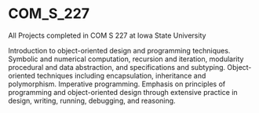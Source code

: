 # COM_S_227
All Projects completed in COM S 227 at Iowa State University

Introduction to object-oriented design and programming techniques. Symbolic and numerical computation, recursion and iteration, modularity procedural and data abstraction, and specifications and subtyping. Object-oriented techniques including encapsulation, inheritance and polymorphism. Imperative programming. Emphasis on principles of programming and object-oriented design through extensive practice in design, writing, running, debugging, and reasoning.

